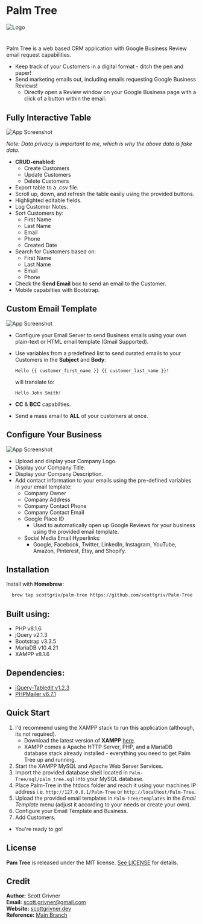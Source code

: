 # Palm Tree
![Logo](https://imgur.com/J7ApAiV.png)
#

Palm Tree is a web based CRM application with Google Business Review email request capabilities.

 * Keep track of your Customers in a digital format - ditch the pen and paper!
 * Send marketing emails out, including emails requesting Google Business Reviews!
    * Directly open a Review window on your Google Business page with a click of a button within the email.

## Fully Interactive Table

![App Screenshot](https://imgur.com/ec4MeEY.jpg)

*Note: Data privacy is important to me, which is why the above data is fake data.*

* **CRUD-enabled:**
    * Create Customers
    * Update Customers
    * Delete Customers
* Export table to a .csv file.
* Scroll up, down, and refresh the table easily using the provided buttons.
* Highlighted editable fields.
* Log Customer Notes.
* Sort Customers by:
    * First Name
    * Last Name
    * Email
    * Phone
    * Created Date
* Search for Customers based on:
    * First Name
    * Last Name
    * Email
    * Phone
* Check the **Send Email** box to send an email to the Customer.
* Mobile capabilties with Bootstrap.

## Custom Email Template

![App Screenshot](https://imgur.com/BifS2gK.jpg)

* Configure your Email Server to send Business emails using your own plain-text or HTML email template (Gmail Supported).
* Use variables from a predefined list to send curated emails to your Customers in the **Subject** and **Body**:

    ``Hello {{ customer_first_name }} {{ customer_last_name }}!``

    will translate to:

    ``Hello John Smith!``

* **CC** & **BCC** capabilties.
* Send a mass email to **ALL** of your customers at once.

## Configure Your Business

![App Screenshot](https://imgur.com/2TbykTe.jpg)

* Upload and display your Company Logo.
* Display your Company Title.
* Display your Company Description.
* Add contact information to your emails using the pre-defined variables in your email template:
    * Company Owner
    * Company Address
    * Company Contact Phone
    * Company Contact Email
    * Google Place ID
        * Used to automatically open up Google Reviews for your business using the provided email template.
    * Social Media Email Hyperlinks:
        * Google, Facebook, Twitter, LinkedIn, Instagram, YouTube, Amazon, Pinterest, Etsy, and Shopify.

## Installation

Install with **Homebrew**:

```bash
  brew tap scottgriv/palm-tree https://github.com/scottgriv/Palm-Tree
```

## Built using: 
* PHP v8.1.6
* jQuery v2.1.3 
* Bootstrap v3.3.5
* MariaDB v10.4.21
* XAMPP v8.1.6

## Dependencies: 

* [jQuery-Tabledit v1.2.3](https://github.com/markcell/jquery-tabledit)
* [PHPMailer v6.7.1](https://github.com/PHPMailer/PHPMailer/tree/5.2-stable)

## Quick Start

1. I'd recommend using the XAMPP stack to run this application (although, its not required).
    * Download the latest version of **XAMPP** [here](https://www.apachefriends.org/download.html).
    * XAMPP comes a Apache HTTP Server, PHP, and a MariaDB database stack already installed - everything you need to get Palm Tree up and running.
2. Start the XAMPP MySQL and Apache Web Server Services.
3. Import the provided database shell located in `Palm-Tree/sql/palm_tree.sql` into your MySQL database.
4. Place Palm-Tree in the htdocs folder and reach it using your machines IP address i.e. `http://127.0.0.1/Palm-Tree` or ``http://localhost/Palm-Tree``.
5. Upload the provided email templates in ``Palm-Tree/templates`` in the *Email Template* menu (adjust it according to your needs or create your own).
6. Configure your Email Template and Business.
7. Add Customers.

* You're ready to go!  

## License
**Pam Tree** is released under the MIT license. [See LICENSE](https://github.com/scottgriv/Palm-Tree/blob/main/LICENSE) for details.

## Credit
**Author:** Scott Grivner <br>
**Email:** scott.grivner@gmail.com <br>
**Website:** [scottgrivner.dev](https://www.scottgriv.dev) <br>
**Reference:** [Main Branch](https://github.com/scottgriv/Palm-Tree)
